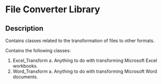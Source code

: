 # File Converter Library

## Description

Contains classes related to the transformation of files to other formats.

Contains the following classes:
1. Excel_Transform
    a. Anything to do with transforming Microsoft Excel workbooks.
2. Word_Transform
    a. Anything to do with transforming Microsoft Word documents. 